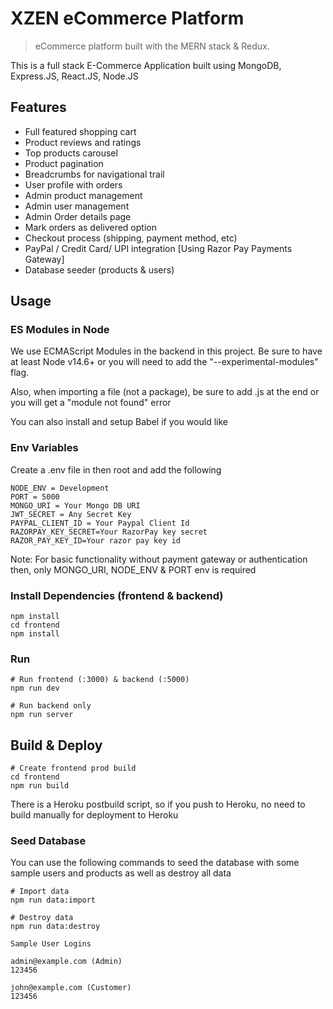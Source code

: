 # XZEN eCommerce Platform

> eCommerce platform built with the MERN stack & Redux.

This is a full stack E-Commerce Application built using MongoDB, Express.JS, React.JS, Node.JS

<!-- ![screenshot](https://github.com/bradtraversy/proshop_mern/blob/master/uploads/Screen%20Shot%202020-09-29%20at%205.50.52%20PM.png) -->

## Features

- Full featured shopping cart
- Product reviews and ratings
- Top products carousel
- Product pagination
- Breadcrumbs for navigational trail
- User profile with orders
- Admin product management
- Admin user management
- Admin Order details page
- Mark orders as delivered option
- Checkout process (shipping, payment method, etc)
- PayPal / Credit Card/ UPI integration [Using Razor Pay Payments Gateway]
- Database seeder (products & users)

## Usage

### ES Modules in Node

We use ECMAScript Modules in the backend in this project. Be sure to have at least Node v14.6+ or you will need to add the "--experimental-modules" flag.

Also, when importing a file (not a package), be sure to add .js at the end or you will get a "module not found" error

You can also install and setup Babel if you would like

### Env Variables

Create a .env file in then root and add the following

```
NODE_ENV = Development
PORT = 5000
MONGO_URI = Your Mongo DB URI
JWT_SECRET = Any Secret Key
PAYPAL_CLIENT_ID = Your Paypal Client Id
RAZORPAY_KEY_SECRET=Your RazorPay key secret
RAZOR_PAY_KEY_ID=Your razor pay key id
```

Note: For basic functionality without payment gateway or authentication then, only MONGO_URI, NODE_ENV & PORT env is required

### Install Dependencies (frontend & backend)

```
npm install
cd frontend
npm install
```

### Run

```
# Run frontend (:3000) & backend (:5000)
npm run dev

# Run backend only
npm run server
```

## Build & Deploy

```
# Create frontend prod build
cd frontend
npm run build
```

There is a Heroku postbuild script, so if you push to Heroku, no need to build manually for deployment to Heroku

### Seed Database

You can use the following commands to seed the database with some sample users and products as well as destroy all data

```
# Import data
npm run data:import

# Destroy data
npm run data:destroy
```

```
Sample User Logins

admin@example.com (Admin)
123456

john@example.com (Customer)
123456

```
